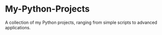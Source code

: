 # My-Python-Projects
A collection of my Python projects, ranging from simple scripts to advanced applications.
